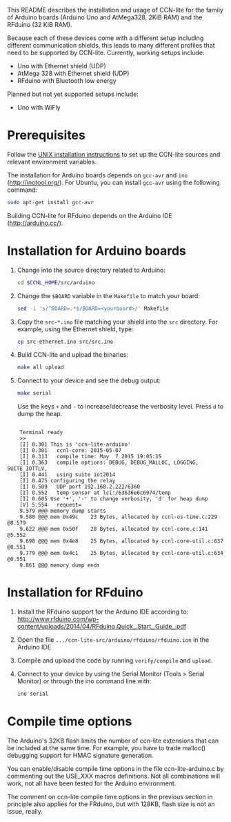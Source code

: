 [//]: # (TODO: Link to the homepage of the specific boards?)
[//]: # (TODO: Add 'standard' header to each README?)

This README describes the installation and usage of CCN-lite for the family of Arduino boards (Arduino Uno and AtMega328, 2KiB RAM) and the RFduino (32 KiB RAM).

Because each of these devices come with a different setup including different communication shields, this leads to many different profiles that need to be supported by CCN-lite. Currently, working setups include:
* Uno with Ethernet shield (UDP)
* AtMega 328 with Ethernet shield (UDP)
* RFduino with Bluetooth low energy

Planned but not yet supported setups include:
* Uno with WiFly

# Prerequisites

Follow the [UNIX installation instructions](README-unix.md) to set up the CCN-lite sources and relevant environment variables.

The installation for Arduino boards depends on `gcc-avr` and `ino` (http://inotool.org/). For Ubuntu, you can install `gcc-avr` using the following command:

```bash
sudo apt-get install gcc-avr
```

Building CCN-lite for RFduino depends on the Arduino IDE (http://arduino.cc/).


# Installation for Arduino boards

1.  Change into the source directory related to Arduino:

    ```bash
    cd $CCNL_HOME/src/arduino
    ```

2.  Change the `$BOARD` variable in the `Makefile` to match your board:

    ```bash
    sed -i 's/^BOARD=.*$/BOARD=<yourboard>/' Makefile
    ```

3.  Copy the `src-*.ino` file matching your shield into the `src` directory. For example, using the Ethernet shield, type:

    ```bash
    cp src-ethernet.ino src/src.ino
    ```

4.  Build CCN-lite and upload the binaries:

    ```bash
    make all upload
    ```

5.  Connect to your device and see the debug output:

    ```bash
    make serial
    ```

    Use the keys `+` and `-` to increase/decrease the verbosity level. Press `d` to dump the heap.

<pre><code>
    Terminal ready
    >>
    [I] 0.301 This is 'ccn-lite-arduino'
    [I] 0.301   ccnl-core: 2015-05-07
    [I] 0.313   compile time: May  7 2015 19:05:15
    [I] 0.363   compile options: DEBUG, DEBUG_MALLOC, LOGGING, SUITE_IOTTLV,
    [I] 0.441   using suite iot2014
    [I] 0.475 configuring the relay
    [I] 0.509   UDP port 192.168.2.222/6360
    [I] 0.552   temp sensor at lci:/63636e6c6974/temp
    [I] 0.605 Use '+', '-' to change verbosity, 'd' for heap dump
    [V] 5.554   request=</63636e6c6974/temp>
    9.579 @@@ memory dump starts
    9.580 @@@ mem 0x49c    23 Bytes, allocated by ccnl-os-time.c:229 @8.579
    9.622 @@@ mem 0x50f    28 Bytes, allocated by ccnl-core.c:141 @5.552
    9.698 @@@ mem 0x4e8    25 Bytes, allocated by ccnl-core-util.c:637 @0.551
    9.779 @@@ mem 0x4c1    25 Bytes, allocated by ccnl-core-util.c:634 @0.551
    9.861 @@@ memory dump ends
</code></pre>


# Installation for RFduino

1.  Install the RFduino support for the Arduino IDE according to:
    http://www.rfduino.com/wp-content/uploads/2014/04/RFduino.Quick_.Start_.Guide_.pdf

2.  Open the file `.../ccn-lite-src/arduino/rfduino/rfduino.ion` in the Arduino IDE

3.  Compile and upload the code by running `verify/compile` and `upload`.

4.  Connect to your device by using the Serial Monitor (Tools > Serial Monitor) or through the ino command line with:

    ```bash
    ino serial
    ```


# Compile time options

[//]: # (TODO: Rework text)

The Arduino's 32KB flash limits the number of ccn-lite extensions that
can be included at the same time. For example, you have to trade
malloc() debugging support for HMAC signature generation.

You can enable/disable compile time options in the file ccn-lite-arduino.c
by commenting out the USE_XXX macros definitions. Not all combinations
will work, not all have been tested for the Arduino environment.

The comment on ccn-lite compile time options in the previous section
in principle also applies for the FRduino, but with 128KB, flash
size is not an issue, really.
